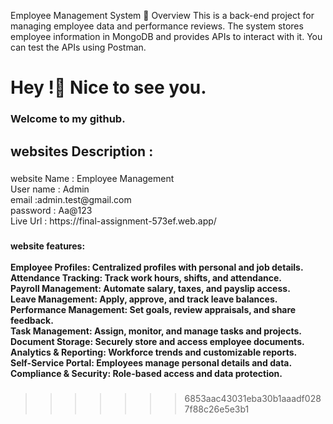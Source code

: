 Employee Management System
🚀 Overview
This is a back-end project for managing employee data and performance reviews. The system stores employee information in MongoDB and provides APIs to interact with it. You can test the APIs using Postman.


<h1 align="left">Hey !👋  Nice to see you.</h1>

###

<h3 align="left">Welcome to my github.</h3>

###

<h2 align="left">websites  Description :</h2>

###

<p align="left">website Name : Employee Management<br>
User name : Admin<br>
email :admin.test@gmail.com<br>
password : Aa@123<br>
Live Url  : https://final-assignment-573ef.web.app/</p>

###

<h4 align="left">website features:<br><br>Employee Profiles: Centralized profiles with personal and job details.<br>Attendance Tracking: Track work hours, shifts, and attendance.<br>Payroll Management: Automate salary, taxes, and payslip access.<br>Leave Management: Apply, approve, and track leave balances.<br>Performance Management: Set goals, review appraisals, and share feedback.<br>Task Management: Assign, monitor, and manage tasks and projects.<br>Document Storage: Securely store and access employee documents.<br>Analytics & Reporting: Workforce trends and customizable reports.<br>Self-Service Portal: Employees manage personal details and data.<br>Compliance & Security: Role-based access and data protection.</h4>

###

>>>>>>> 6853aac43031eba30b1aaadf0287f88c26e5e3b1

